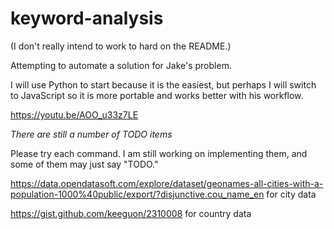 # keyword-analysis

(I don't really intend to work to hard on the README.)

Attempting to automate a solution for Jake's problem.

I will use Python to start because it is the easiest, but perhaps I will switch to JavaScript so it is more portable and works better with his workflow.

https://youtu.be/AOO_u33z7LE

*There are still a number of TODO items*

Please try each command. I am still working on implementing them, and some of them may just say "TODO."

https://data.opendatasoft.com/explore/dataset/geonames-all-cities-with-a-population-1000%40public/export/?disjunctive.cou_name_en
for city data

https://gist.github.com/keeguon/2310008
for country data


